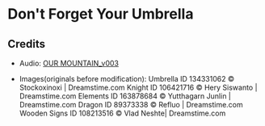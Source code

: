 # Don't Forget Your Umbrella

## Credits

* Audio: 
[OUR MOUNTAIN_v003](https://soundimage.org/fantasywonder/)

* Images(originals before modification):
Umbrella
ID 134331062 © Stockoxinoxi | Dreamstime.com
Knight
ID 106421716 © Hery  Siswanto | Dreamstime.com
Elements
ID 163878684 © Yutthagarn Junlin | Dreamstime.com
Dragon
ID 89373338 © Refluo | Dreamstime.com
Wooden Signs
ID 108213516
© Vlad Neshte| Dreamstime.com

